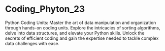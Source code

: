 # Coding_Phyton_23
Python Coding Units: Master the art of data manipulation and organization through hands-on coding units. Explore the intricacies of sorting algorithms, delve into data structures, and elevate your Python skills. Unlock the secrets of efficient coding and gain the expertise needed to tackle complex data challenges with ease.
